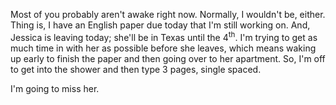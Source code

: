 Most of you probably aren't awake right now.  Normally, I wouldn't be, either.  Thing is, I have an English paper due today that I'm still working on.  And, Jessica is leaving today; she'll be in Texas until the 4<sup>th</sup>.  I'm trying to get as much time in with her as possible before she leaves, which means waking up early to finish the paper and then going over to her apartment.  So, I'm off to get into the shower and then type 3 pages, single spaced.

I'm going to miss her.